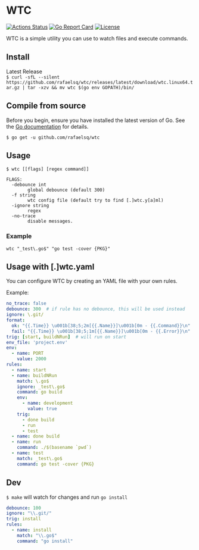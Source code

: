 # WTC

[![Actions Status](https://github.com/rafaelsq/wtc/workflows/tests/badge.svg)](https://github.com/rafaelsq/wtc/actions)
[![Go Report Card](https://goreportcard.com/badge/github.com/rafaelsq/wtc)](https://goreportcard.com/report/github.com/rafaelsq/wtc)
[![License](https://img.shields.io/badge/license-MIT-blue.svg)](https://github.com/rafaelsq/wtc/blob/master/LICENSE)

WTC is a simple utility you can use to watch files and execute commands.  

## Install

Latest Release  
`$ curl -sfL --silent https://github.com/rafaelsq/wtc/releases/latest/download/wtc.linux64.tar.gz | tar -xzv && mv wtc $(go env GOPATH)/bin/`

## Compile from source

Before you begin, ensure you have installed the latest version of Go. See the [Go documentation](https://golang.org/doc/install) for details.

`$ go get -u github.com/rafaelsq/wtc`

## Usage

```
$ wtc [[flags] [regex command]]

FLAGS:
  -debounce int
        global debounce (default 300)
  -f string
        wtc config file (default try to find [.]wtc.y[a]ml)
  -ignore string
        regex
  -no-trace
        disable messages.
```

### Example

`wtc "_test\.go$" "go test -cover {PKG}"`


## Usage with [.]wtc.yaml 

You can configure WTC by creating an YAML file with your own rules.

Example:

```yaml
no_trace: false
debounce: 300  # if rule has no debounce, this will be used instead
ignore: \.git/
format:
  ok: "{{.Time}} \u001b[38;5;2m[{{.Name}}]\u001b[0m - {{.Command}}\n"
  fail: "{{.Time}} \u001b[38;5;1m[{{.Name}}]\u001b[0m - {{.Error}}\n"
trig: [start, buildNRun]  # will run on start
env_file: 'project.env'
env:
  - name: PORT
    value: 2000
rules:
  - name: start
  - name: buildNRun
    match: \.go$
    ignore: _test\.go$
    command: go build
    env:
      - name: development
        value: true
    trig: 
      - done build
      - run
      - test
  - name: done build
  - name: run
    command: ./$(basename `pwd`)
  - name: test
    match: _test\.go$
    command: go test -cover {PKG}
```


## Dev

`$ make` will watch for changes and run `go install`
```yaml
debounce: 100
ignore: "\\.git/"
trig: install
rules:
  - name: install
    match: "\\.go$"
    command: "go install"
```
